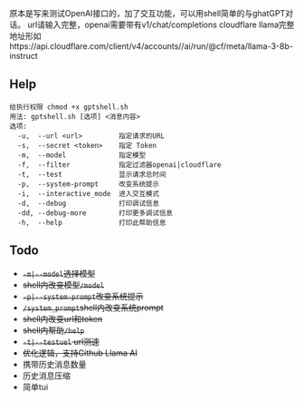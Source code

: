 原本是写来测试OpenAI接口的，加了交互功能，可以用shell简单的与ghatGPT对话。
url请输入完整，openai需要带有v1/chat/completions
cloudflare llama完整地址形如https://api.cloudflare.com/client/v4/accounts/<token>/ai/run/@cf/meta/llama-3-8b-instruct
## Help
```
给执行权限 chmod +x gptshell.sh
用法: gptshell.sh [选项] <消息内容>
选项:
  -u,  --url <url>         指定请求的URL
  -s,  --secret <token>    指定 Token
  -m,  --model             指定模型
  -f,  --filter            指定过滤器openai|cloudflare
  -t,  --test              显示请求总时间
  -p,  --system-prompt     改变系统提示
  -i,  --interactive_mode  进入交互模式
  -d,  --debug             打印调试信息
  -dd, --debug-more        打印更多调试信息
  -h,  --help              打印此帮助信息
```
## Todo
- ~~`-m|--model`选择模型~~
- ~~shell内改变模型`/model`~~
- ~~`-p|--system-prompt`改变系统提示~~
- ~~`/system_prompt`shell内改变系统prompt~~
- ~~shell内改变url和token~~
- ~~shell内帮助`/help`~~
- ~~`-t|--testuel` url测速~~
- ~~优化逻辑，支持Github Llama AI~~
- 携带历史消息数量
- 历史消息压缩
- 简单tui
